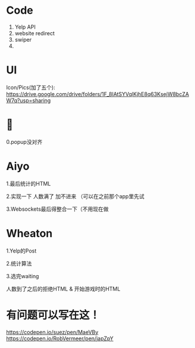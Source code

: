 # Code
1. Yelp API
2. website redirect
3. swiper
4.

# UI

Icon/Pics(加了五个):
https://drive.google.com/drive/folders/1F_8lAtSYVqlKjhE8q63KsejW8bcZAW7q?usp=sharing


# 🍩

0.popup没对齐


# Aiyo

1.最后统计的HTML

2.实现一下 人数满了 加不进来 （可以在之前那个app里先试

3.Websockets最后得整合一下（不用现在做


# Wheaton

1.Yelp的Post

2.统计算法

3.选完waiting


人数到了之后的拒绝HTML & 开始游戏时的HTML


# 有问题可以写在这！

https://codepen.io/suez/pen/MaeVBy
https://codepen.io/RobVermeer/pen/japZpY